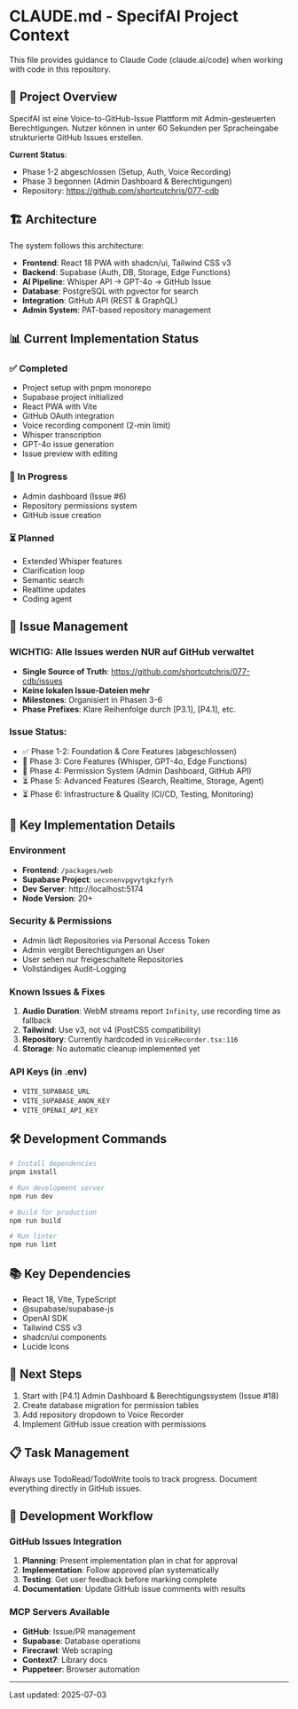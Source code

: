 # CLAUDE.md - SpecifAI Project Context

This file provides guidance to Claude Code (claude.ai/code) when working with code in this repository.

## 🎯 Project Overview

SpecifAI ist eine Voice-to-GitHub-Issue Plattform mit Admin-gesteuerten Berechtigungen. Nutzer können in unter 60 Sekunden per Spracheingabe strukturierte GitHub Issues erstellen.

**Current Status**:

- Phase 1-2 abgeschlossen (Setup, Auth, Voice Recording)
- Phase 3 begonnen (Admin Dashboard & Berechtigungen)
- Repository: https://github.com/shortcutchris/077-cdb

## 🏗️ Architecture

The system follows this architecture:

- **Frontend**: React 18 PWA with shadcn/ui, Tailwind CSS v3
- **Backend**: Supabase (Auth, DB, Storage, Edge Functions)
- **AI Pipeline**: Whisper API → GPT-4o → GitHub Issue
- **Database**: PostgreSQL with pgvector for search
- **Integration**: GitHub API (REST & GraphQL)
- **Admin System**: PAT-based repository management

## 📊 Current Implementation Status

### ✅ Completed

- Project setup with pnpm monorepo
- Supabase project initialized
- React PWA with Vite
- GitHub OAuth integration
- Voice recording component (2-min limit)
- Whisper transcription
- GPT-4o issue generation
- Issue preview with editing

### 🚧 In Progress

- Admin dashboard (Issue #6)
- Repository permissions system
- GitHub issue creation

### ⏳ Planned

- Extended Whisper features
- Clarification loop
- Semantic search
- Realtime updates
- Coding agent

## 📝 Issue Management

### WICHTIG: Alle Issues werden NUR auf GitHub verwaltet

- **Single Source of Truth**: https://github.com/shortcutchris/077-cdb/issues
- **Keine lokalen Issue-Dateien mehr**
- **Milestones**: Organisiert in Phasen 3-6
- **Phase Prefixes**: Klare Reihenfolge durch [P3.1], [P4.1], etc.

### Issue Status:

- ✅ Phase 1-2: Foundation & Core Features (abgeschlossen)
- 🚧 Phase 3: Core Features (Whisper, GPT-4o, Edge Functions)
- 🚧 Phase 4: Permission System (Admin Dashboard, GitHub API)
- ⏳ Phase 5: Advanced Features (Search, Realtime, Storage, Agent)
- ⏳ Phase 6: Infrastructure & Quality (CI/CD, Testing, Monitoring)

## 🔑 Key Implementation Details

### Environment

- **Frontend**: `/packages/web`
- **Supabase Project**: `uecvnenvpgvytgkzfyrh`
- **Dev Server**: http://localhost:5174
- **Node Version**: 20+

### Security & Permissions

- Admin lädt Repositories via Personal Access Token
- Admin vergibt Berechtigungen an User
- User sehen nur freigeschaltete Repositories
- Vollständiges Audit-Logging

### Known Issues & Fixes

1. **Audio Duration**: WebM streams report `Infinity`, use recording time as fallback
2. **Tailwind**: Use v3, not v4 (PostCSS compatibility)
3. **Repository**: Currently hardcoded in `VoiceRecorder.tsx:116`
4. **Storage**: No automatic cleanup implemented yet

### API Keys (in .env)

- `VITE_SUPABASE_URL`
- `VITE_SUPABASE_ANON_KEY`
- `VITE_OPENAI_API_KEY`

## 🛠️ Development Commands

```bash
# Install dependencies
pnpm install

# Run development server
npm run dev

# Build for production
npm run build

# Run linter
npm run lint
```

## 📚 Key Dependencies

- React 18, Vite, TypeScript
- @supabase/supabase-js
- OpenAI SDK
- Tailwind CSS v3
- shadcn/ui components
- Lucide Icons

## 🚀 Next Steps

1. Start with [P4.1] Admin Dashboard & Berechtigungssystem (Issue #18)
2. Create database migration for permission tables
3. Add repository dropdown to Voice Recorder
4. Implement GitHub issue creation with permissions

## 📋 Task Management

Always use TodoRead/TodoWrite tools to track progress. Document everything directly in GitHub issues.

## 🔄 Development Workflow

### GitHub Issues Integration

1. **Planning**: Present implementation plan in chat for approval
2. **Implementation**: Follow approved plan systematically
3. **Testing**: Get user feedback before marking complete
4. **Documentation**: Update GitHub issue comments with results

### MCP Servers Available

- **GitHub**: Issue/PR management
- **Supabase**: Database operations
- **Firecrawl**: Web scraping
- **Context7**: Library docs
- **Puppeteer**: Browser automation

---

Last updated: 2025-07-03

